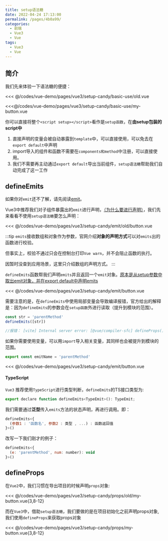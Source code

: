 ```yaml
---
title: setup语法糖
date: 2022-04-24 17:13:00
permalink: /pages/4b0a99/
categories:
  - 前端
  - Vue3
  - Vue
tags:
  - Vue3
  - Vue
---
```




## 简介

我们先来体验一下语法糖的便捷：

<code-group>
  <code-block title="未使用语法糖" active>
  
  <<< @/codes/vue-demo/pages/vue3/setup-candy/basic-use/old.vue

  </code-block>

  <code-block title="使用语法糖">

  <<<@/codes/vue-demo/pages/vue3/setup-candy/basic-use/my-button.vue
  
  </code-block>
</code-group>

你可以直接将整个`<script setup></script>`看作是`setup函数`，在**由setup包装的script中**
1.  直接声明的变量会被自动暴露到`template`中，可以直接使用，可以免去在`export default`中声明
2.  import导入的组件和函数不需要在`components和method`中注册，可以直接使用。
3.  我们不需要再主动通过`export default`导出当前组件，`setup语法糖`帮助我们自动完成了这一工作


## defineEmits

如果你对`emit`还不了解，请先阅读[emit](/pages/01162a/)。

Vue3中推荐我们对子组件暴露出的`emit`进行声明，[（为什么要进行声明）](/pages/6973ba/#emit)，我们先来看看不使用`setup语法糖`要怎么声明：

<<< @/codes/vue-demo/pages/vue3/setup-candy/emit/old/button.vue

:::tip
`emits`接收数组和对象作为参数，官网介绍**对象的声明方式**可以对`emits`出的函数进行校验。

但事实上，校验不通过只会在控制台打印`Vue warn`，并不会阻止函数的执行。

因暂时没查到应用场景，这里只介绍数组的声明方式。
:::

`defineEmits`函数帮我们声明`emits`并且返回一个`emit`对象。[原本是从setup参数中取出emit对象，并在export default中声明emits](/pages/2d2098/#context)

<<< @/codes/vue-demo/pages/vue3/setup-candy/emit/button.vue

需要注意的是，在`defineEmits`中使用局部变量会导致编译报错，官方给出的解释是：因为`defineEmits`的参数会在`setup函数`外进行读取（提升到模块的范围）。

```js
const str = 'parentMethod'
defineEmits([str])

//报错： [vite] Internal server error: [@vue/compiler-sfc] defineProps() in <script setup> cannot reference locally declared variables because it will be hoisted outside of the setup() function. If your component options require initialization in the module scope, use a separate normal <script> to export the options instead.
```

如果你需要使用变量，可以用`import`导入相关变量，其同样也会被提升到模块的范围。

```js
export const emitName = 'parentMethod'
```

<<< @/codes/vue-demo/pages/vue3/setup-candy/emit/button.vue

#### TypeScript

`Vue3` 推荐使用`TypeScript`进行类型判断，`defineEmits`的TS接口类型为:
```js
export declare function defineEmits<TypeEmit>(): TypeEmit;
```

我们需要通过**泛型**传入`emits`方法的状态声明，再进行调用。即：

```js
defineEmits<{
  (参数1 : '函数名', 参数2 : 类型 , ...) : 函数返回值
}>()
```

改写一下我们刚才的例子：

```js
defineEmits<{
  (e: 'parentMethod', num: number): void
}>()
```


## defineProps

在`Vue2`中，我们习惯在导出项目的时候声明`props`对象:

<<< @/codes/vue-demo/pages/vue3/setup-candy/props/old/my-button.vue{3,8-12}

而在`Vue3`中，借助`setup语法糖`，我们要做的是在项目初始化之前声明props对象,我们使用`defineProps`来获取props对象

<<< @/codes/vue-demo/pages/vue3/setup-candy/props/my-button.vue{3,8-12}
